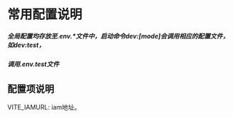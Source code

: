 # 常用配置说明

##### 全局配置均存放至.env.*文件中，启动命令dev:[mode]会调用相应的配置文件，如dev:test，
##### 调用.env.test文件


## 配置项说明
VITE_IAMURL: iam地址。